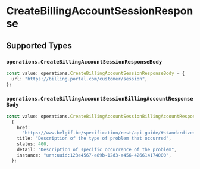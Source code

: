# CreateBillingAccountSessionResponse


## Supported Types

### `operations.CreateBillingAccountSessionResponseBody`

```typescript
const value: operations.CreateBillingAccountSessionResponseBody = {
  url: "https://billing.portal.com/customer/session",
};
```

### `operations.CreateBillingAccountSessionBillingAccountResponseBody`

```typescript
const value: operations.CreateBillingAccountSessionBillingAccountResponseBody =
  {
    href:
      "https://www.belgif.be/specification/rest/api-guide/#standardized-problem-types",
    title: "Description of the type of problem that occurred",
    status: 400,
    detail: "Description of specific occurrence of the problem",
    instance: "urn:uuid:123e4567-e89b-12d3-a456-426614174000",
  };
```

